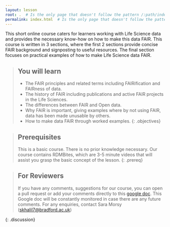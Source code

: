 ```yaml
---
layout: lesson
root: .  # Is the only page that doesn't follow the pattern /:path/index.html
permalink: index.html  # Is the only page that doesn't follow the pattern /:path/index.html
---
```


This short online course caters for learners working with Life Science data and provides the necessary know-how on how to make this data FAIR.  This course is written in 3 sections, where the first 2 sections provide concise FAIR background and signposting to useful resources.  The final section focuses on practical examples of how to make Life Science data FAIR.


> ## You will learn
> - The FAIR principles and related terms including FAIRification and FAIRness of data.  
> - The history of FAIR including publications and active FAIR projects in the Life Sciences.
> - The differences between FAIR and Open data.
> - Why FAIR is important, giving examples where by not using FAIR, data has been made unusable by others.
> - How to make data FAIR through worked examples.
{: .objectives}

> ## Prerequisites
> This is a basic course. There is no prior knowledge necessary. Our course contains RDMBites, which are 3-5 minute videos that will assist you grasp the basic concept of 
> the lesson.
{: .prereq}

> ## For Reviewers
> If you have any comments, suggestions for our course, you can open a pull request or add your comments directly to this 
> [google doc](https://docs.google.com/document/d/1twW2NOieV-s4UmIgiMSQaD5DdOrg82sLdR1XpwkupHg/edit). This Google doc will be constantly monitored in case there are any future comments. For any enquiries, contact Sara Morsy (skhalil7@bradford.ac.uk)
> 
{: .discussion}

